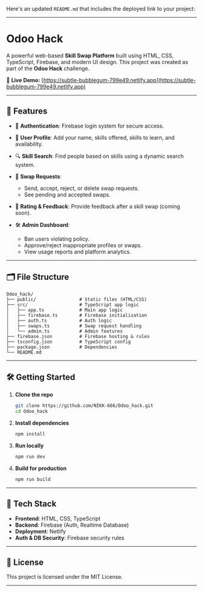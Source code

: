Here's an updated `README.md` that includes the deployed link to your project:

---

# Odoo Hack

A powerful web-based **Skill Swap Platform** built using HTML, CSS, TypeScript, Firebase, and modern UI design. This project was created as part of the **Odoo Hack** challenge.

🔗 **Live Demo:** [https://subtle-bubblegum-799e49.netlify.app](https://subtle-bubblegum-799e49.netlify.app)

---

## 🚀 Features

* 🔐 **Authentication**: Firebase login system for secure access.
* 📝 **User Profile**: Add your name, skills offered, skills to learn, and availability.
* 🔍 **Skill Search**: Find people based on skills using a dynamic search system.
* 🔄 **Swap Requests**:

  * Send, accept, reject, or delete swap requests.
  * See pending and accepted swaps.
* 🌟 **Rating & Feedback**: Provide feedback after a skill swap (coming soon).
* 🛠️ **Admin Dashboard**:

  * Ban users violating policy.
  * Approve/reject inappropriate profiles or swaps.
  * View usage reports and platform analytics.

---

## 🗂️ File Structure

```text
Odoo_hack/
├── public/                # Static files (HTML/CSS)
├── src/                   # TypeScript app logic
│   ├── app.ts             # Main app logic
│   ├── firebase.ts        # Firebase initialization
│   ├── auth.ts            # Auth logic
│   ├── swaps.ts           # Swap request handling
│   └── admin.ts           # Admin features
├── firebase.json          # Firebase hosting & rules
├── tsconfig.json          # TypeScript config
├── package.json           # Dependencies
└── README.md
```

---

## 🛠️ Getting Started

1. **Clone the repo**

   ```bash
   git clone https://github.com/NIKK-666/Odoo_hack.git
   cd Odoo_hack
   ```

2. **Install dependencies**

   ```bash
   npm install
   ```

3. **Run locally**

   ```bash
   npm run dev
   ```

4. **Build for production**

   ```bash
   npm run build
   ```

---

## 🧩 Tech Stack

* **Frontend**: HTML, CSS, TypeScript
* **Backend**: Firebase (Auth, Realtime Database)
* **Deployment**: Netlify
* **Auth & DB Security**: Firebase security rules

---




## 📄 License

This project is licensed under the MIT License.

---



